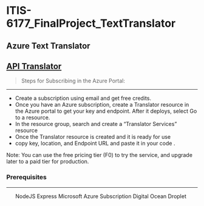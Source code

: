 # ITIS-6177_FinalProject_TextTranslator
## **Azure Text Translator** 
[API Translator ](https://azure.microsoft.com/en-us/services/cognitive-services/translator/)
---

> <p>Steps for Subscribing in the Azure Portal:</p>


---

<ul>
<li>Create a subscription using email and get free credits.</li>
<li>Once you have an Azure subscription, create a Translator resource in the Azure portal to get your key and endpoint. After it deploys, select Go to a resource.</li>
<li>In the resource group, search and create a “Translator Services” resource </li>
<li>Once the Translator resource is created and it is ready for use</li>
<li>copy key, location, and Endpoint URL  and paste it in your code .</li>
</ul>
Note: You can use the free pricing tier (F0) to try the service, and upgrade later to a paid tier for production.


### Prerequisites

---

<ul>
NodeJS
Express
Microsoft Azure Subscription
Digital Ocean Droplet






